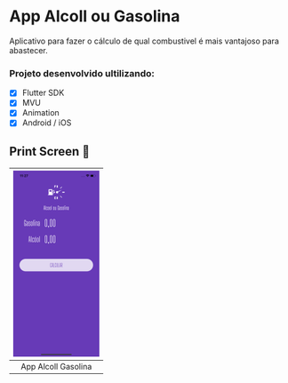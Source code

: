 # App Alcoll ou Gasolina
 Aplicativo para fazer o cálculo de qual combustivel é mais vantajoso para abastecer.
 
  ### Projeto desenvolvido ultilizando:
  - [x] Flutter SDK
  - [x] MVU
  - [x] Animation
  - [x] Android / iOS
  
 ## Print Screen :foggy:
 
| ![marvel](printscreen/print.png) |
|:---:|
| App Alcoll Gasolina | 
